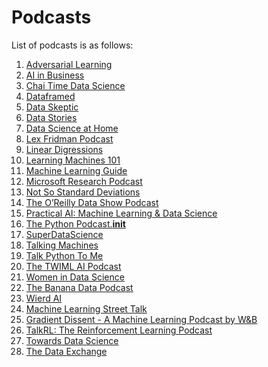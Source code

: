 Podcasts
===

List of podcasts is as follows:


1. [Adversarial Learning](_posts/2021-01-30-adv_learning.md)
2. [AI in Business](_posts/2021-01-30-ai_in_b.md)
3. [Chai Time Data Science](_posts/2021-01-30-ctds.md)
4. [Dataframed](_posts/2021-01-30-dataframed.md)
5. [Data Skeptic](_posts/2021-01-30-data_skeptic.md)
6. [Data Stories](_posts/2021-01-30-data_stories.md)
7. [Data Science at Home](_posts/2021-01-30-dsh.md)
8. [Lex Fridman Podcast](_posts/2021-01-30-lex.md)
9. [Linear Digressions](_posts/2021-01-30-linear_dig.md)
10. [Learning Machines 101](_posts/2021-01-30-lm101.md)
11. [Machine Learning Guide](_posts/2021-01-30-mlg.md)
12. [Microsoft Research Podcast](_posts/2021-01-30-msr.md)
13. [Not So Standard Deviations](_posts/2021-01-30-nssd.md)
14. [The O’Reilly Data Show Podcast](_posts/2021-01-30-oreilly.md)
15. [Practical AI: Machine Learning & Data Science](_posts/2021-01-30-prac_ai.md)
16. [The Python Podcast.__init__](_posts/2021-01-30-py_podcast.md)
17. [SuperDataScience](_posts/2021-01-30-super_ds.md)
18. [Talking Machines](_posts/2021-01-30-talking_m.md)
19. [Talk Python To Me](_posts/2021-01-30-talk_py.md)
20. [The TWIML AI Podcast](_posts/2021-01-30-twimlai.md)
21. [Women in Data Science](_posts/2021-02-13-wids.md)
22. [The Banana Data Podcast](_posts/2021-02-13-banana.md)
23. [Wierd AI](_posts/2021-02-14-wierd_ai.md)
24. [Machine Learning Street Tal‪k‬](_posts/2021-02-14-ml_street_talk.md)
25. [Gradient Dissent - A Machine Learning Podcast by W&‪B‬](_posts/2021-02-13-grad_diss.md)
26. [TalkRL: The Reinforcement Learning Podcast](_posts/2021-02-13-talkrl.md)
27. [Towards Data Scienc‪e‬](_posts/2021-02-13-tds.md)
28. [The Data Exchange](_posts/2021-02-15-dataex.md)

